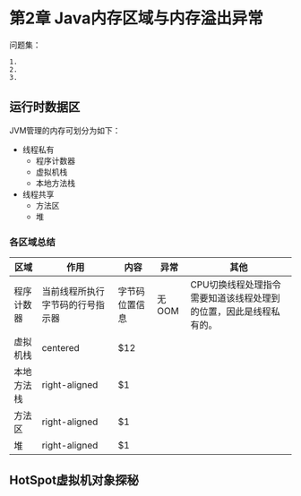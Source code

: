 # 第2章 Java内存区域与内存溢出异常

问题集：
```
1. 
2. 
3. 
```

## 运行时数据区

JVM管理的内存可划分为如下：

- 线程私有
  - 程序计数器
  - 虚拟机栈
  - 本地方法栈
- 线程共享
  - 方法区
  - 堆

### 各区域总结

| 区域 | 作用 | 内容 | 异常 | 其他 |
| --- | --- | --- | --- | --- |
| 程序计数器 |  当前线程所执行字节码的行号指示器 | 字节码位置信息 | 无OOM | CPU切换线程处理指令需要知道该线程处理到的位置，因此是线程私有的。 |
| 虚拟机栈 |    centered   |   $12 | | |
| 本地方法栈 | right-aligned |    $1 | | |
| 方法区 | right-aligned |    $1 | | |
| 堆 | right-aligned |    $1 | | |

## HotSpot虚拟机对象探秘

